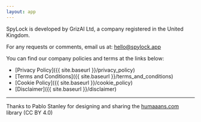 ```yaml
---
layout: app
---
```


SpyLock is developed by GrizAI Ltd, a company registered in the United Kingdom. 

For any requests or comments, email us at: <a href="mailto:hello@spylock.app">hello@spylock.app</a>

You can find our company policies and terms at the links below:

- [Privacy Policy]({{ site.baseurl }}/privacy_policy)
- [Terms and Conditions]({{ site.baseurl }}/terms_and_conditions)
- [Cookie Policy]({{ site.baseurl }}/cookie_policy)
- [Disclaimer]({{ site.baseurl }}/disclaimer)

---

Thanks to Pablo Stanley for designing and sharing the [humaaans.com](https://www.humaaans.com/) library (CC BY 4.0)
